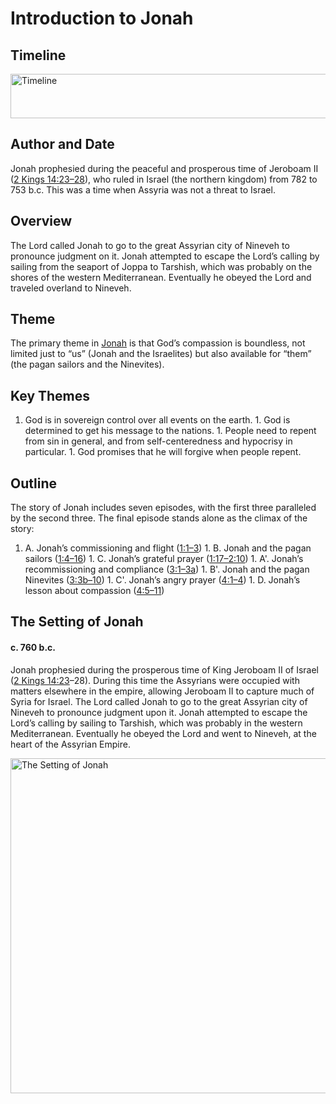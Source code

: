 
# Introduction to Jonah

## Timeline

 [ <img src="https:https://www.esv.org//static.esvmedia.orghttps://www.esv.org/media/esv-global-study-biblehttps://www.esv.org/images/mediumhttps://www.esv.org/chart_32_timeline.png" alt="Timeline" width="700" height="71"/> ](https:https://www.esv.org//static.esvmedia.orghttps://www.esv.org/media/esv-global-study-biblehttps://www.esv.org/images/big/chart_32_timeline.png) 

## Author and Date

Jonah prophesied during the peaceful and prosperous time of Jeroboam II ([2 Kings 14:23–28](https://www.esv.org/2+Kings+14%3A23%E2%80%9328/)), who ruled in Israel (the northern kingdom) from 782 to 753 b.c. This was a time when Assyria was not a threat to Israel.

## Overview

The Lord called Jonah to go to the great Assyrian city of Nineveh to pronounce judgment on it. Jonah attempted to escape the Lord’s calling by sailing from the seaport of Joppa to Tarshish, which was probably on the shores of the western Mediterranean. Eventually he obeyed the Lord and traveled overland to Nineveh.

## Theme

The primary theme in [Jonah](https://www.esv.org/Jonah+1%3A1%E2%80%934%3A11/) is that God’s compassion is boundless, not limited just to “us” (Jonah and the Israelites) but also available for “them” (the pagan sailors and the Ninevites).

## Key Themes
1. God is in sovereign control over all events on the earth. 1. God is determined to get his message to the nations. 1. People need to repent from sin in general, and from self-centeredness and hypocrisy in particular. 1. God promises that he will forgive when people repent. 
## Outline

The story of Jonah includes seven episodes, with the first three paralleled by the second three. The final episode stands alone as the climax of the story:
1.  A. Jonah’s commissioning and flight ([1:1–3](https://www.esv.org/Jonah+1%3A1%E2%80%933/)) 1.  B. Jonah and the pagan sailors ([1:4–16](https://www.esv.org/Jonah+1%3A4%E2%80%9316/)) 1.  C. Jonah’s grateful prayer ([1:17–2:10](https://www.esv.org/Jonah+1%3A17%E2%80%932%3A10/)) 1.  A'. Jonah’s recommissioning and compliance ([3:1–3a](https://www.esv.org/Jonah+3%3A1%E2%80%933/)) 1.  B'. Jonah and the pagan Ninevites ([3:3b–10](https://www.esv.org/Jonah+3%3A3%E2%80%9310/)) 1.  C'. Jonah’s angry prayer ([4:1–4](https://www.esv.org/Jonah+4%3A1%E2%80%934/)) 1.  D. Jonah’s lesson about compassion ([4:5–11](https://www.esv.org/Jonah+4%3A5%E2%80%9311/)) 
## The Setting of Jonah

#### c. 760 b.c.

Jonah prophesied during the prosperous time of King Jeroboam II of Israel ([2 Kings 14:23](https://www.esv.org/2+Kings+14%3A23/)–28). During this time the Assyrians were occupied with matters elsewhere in the empire, allowing Jeroboam II to capture much of Syria for Israel. The Lord called Jonah to go to the great Assyrian city of Nineveh to pronounce judgment upon it. Jonah attempted to escape the Lord’s calling by sailing to Tarshish, which was probably in the western Mediterranean. Eventually he obeyed the Lord and went to Nineveh, at the heart of the Assyrian Empire.

 [ <img src="https:https://www.esv.org//static.esvmedia.orghttps://www.esv.org/media/esv-global-study-biblehttps://www.esv.org/images/mediumhttps://www.esv.org/map_32_01.jpg" alt="The Setting of Jonah" width="700" height="536"/> ](https:https://www.esv.org//static.esvmedia.orghttps://www.esv.org/media/esv-global-study-biblehttps://www.esv.org/images/big/map_32_01.jpg) 

